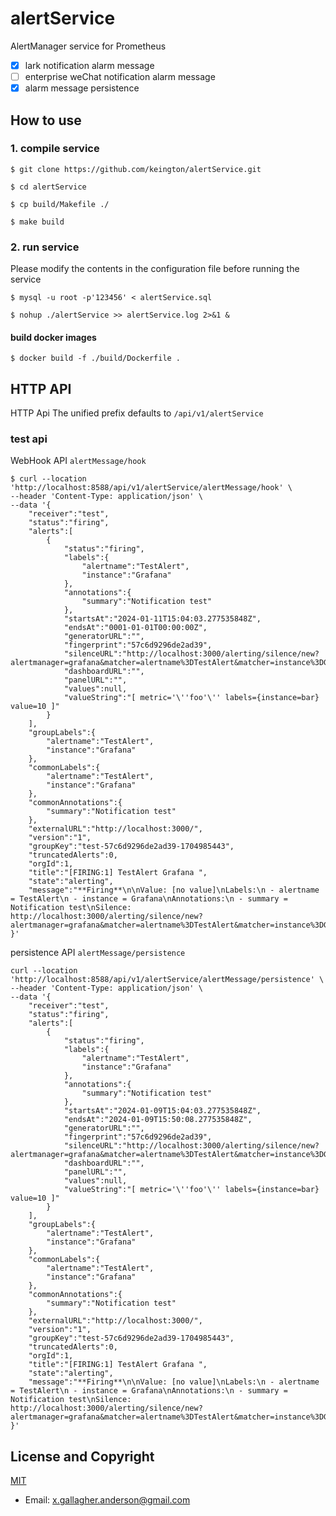 # alertService
AlertManager service for Prometheus

 - [x] lark notification alarm message
 - [ ] enterprise weChat notification alarm message
 - [x] alarm message persistence

## How to use
### 1. compile service
```shell
$ git clone https://github.com/keington/alertService.git

$ cd alertService

$ cp build/Makefile ./

$ make build
```

### 2. run service
Please modify the contents in the configuration file before running the service

```shell
$ mysql -u root -p'123456' < alertService.sql

$ nohup ./alertService >> alertService.log 2>&1 &
```

#### build docker images
```shell
$ docker build -f ./build/Dockerfile .
```

## HTTP API
HTTP Api The unified prefix defaults to `/api/v1/alertService`

### test api
WebHook API `alertMessage/hook`
```shell
$ curl --location 'http://localhost:8588/api/v1/alertService/alertMessage/hook' \
--header 'Content-Type: application/json' \
--data '{
    "receiver":"test",
    "status":"firing",
    "alerts":[
        {
            "status":"firing",
            "labels":{
                "alertname":"TestAlert",
                "instance":"Grafana"
            },
            "annotations":{
                "summary":"Notification test"
            },
            "startsAt":"2024-01-11T15:04:03.277535848Z",
            "endsAt":"0001-01-01T00:00:00Z",
            "generatorURL":"",
            "fingerprint":"57c6d9296de2ad39",
            "silenceURL":"http://localhost:3000/alerting/silence/new?alertmanager=grafana&matcher=alertname%3DTestAlert&matcher=instance%3DGrafana",
            "dashboardURL":"",
            "panelURL":"",
            "values":null,
            "valueString":"[ metric='\''foo'\'' labels={instance=bar} value=10 ]"
        }
    ],
    "groupLabels":{
        "alertname":"TestAlert",
        "instance":"Grafana"
    },
    "commonLabels":{
        "alertname":"TestAlert",
        "instance":"Grafana"
    },
    "commonAnnotations":{
        "summary":"Notification test"
    },
    "externalURL":"http://localhost:3000/",
    "version":"1",
    "groupKey":"test-57c6d9296de2ad39-1704985443",
    "truncatedAlerts":0,
    "orgId":1,
    "title":"[FIRING:1] TestAlert Grafana ",
    "state":"alerting",
    "message":"**Firing**\n\nValue: [no value]\nLabels:\n - alertname = TestAlert\n - instance = Grafana\nAnnotations:\n - summary = Notification test\nSilence: http://localhost:3000/alerting/silence/new?alertmanager=grafana&matcher=alertname%3DTestAlert&matcher=instance%3DGrafana\n"
}'
```

persistence API `alertMessage/persistence`
```shell
curl --location 'http://localhost:8588/api/v1/alertService/alertMessage/persistence' \
--header 'Content-Type: application/json' \
--data '{
    "receiver":"test",
    "status":"firing",
    "alerts":[
        {
            "status":"firing",
            "labels":{
                "alertname":"TestAlert",
                "instance":"Grafana"
            },
            "annotations":{
                "summary":"Notification test"
            },
            "startsAt":"2024-01-09T15:04:03.277535848Z",
            "endsAt":"2024-01-09T15:50:08.277535848Z",
            "generatorURL":"",
            "fingerprint":"57c6d9296de2ad39",
            "silenceURL":"http://localhost:3000/alerting/silence/new?alertmanager=grafana&matcher=alertname%3DTestAlert&matcher=instance%3DGrafana",
            "dashboardURL":"",
            "panelURL":"",
            "values":null,
            "valueString":"[ metric='\''foo'\'' labels={instance=bar} value=10 ]"
        }
    ],
    "groupLabels":{
        "alertname":"TestAlert",
        "instance":"Grafana"
    },
    "commonLabels":{
        "alertname":"TestAlert",
        "instance":"Grafana"
    },
    "commonAnnotations":{
        "summary":"Notification test"
    },
    "externalURL":"http://localhost:3000/",
    "version":"1",
    "groupKey":"test-57c6d9296de2ad39-1704985443",
    "truncatedAlerts":0,
    "orgId":1,
    "title":"[FIRING:1] TestAlert Grafana ",
    "state":"alerting",
    "message":"**Firing**\n\nValue: [no value]\nLabels:\n - alertname = TestAlert\n - instance = Grafana\nAnnotations:\n - summary = Notification test\nSilence: http://localhost:3000/alerting/silence/new?alertmanager=grafana&matcher=alertname%3DTestAlert&matcher=instance%3DGrafana\n"
}'
```

## License and Copyright
[MIT](https://choosealicense.com/licenses/mit/)

- Email: x.gallagher.anderson@gmail.com
